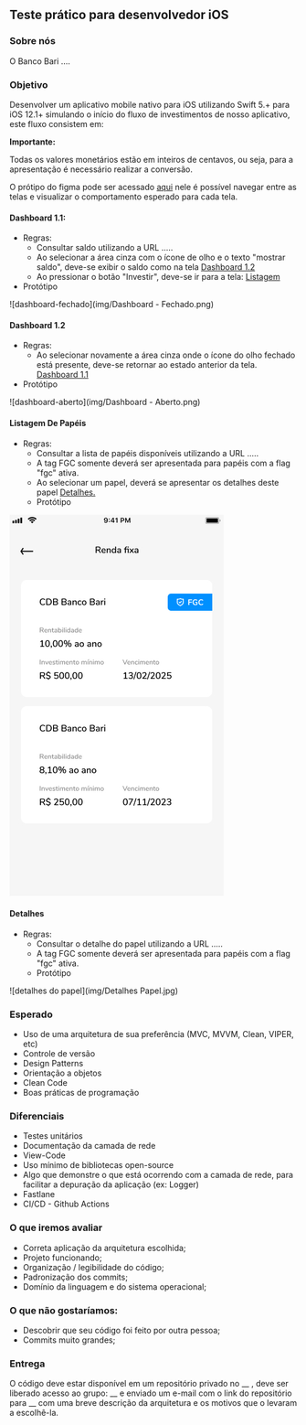 ## Teste prático para desenvolvedor iOS


### Sobre nós

O Banco Bari .…

### Objetivo

Desenvolver um aplicativo mobile nativo para iOS utilizando Swift 5.+ para iOS 12.1+  simulando o início do fluxo de investimentos de nosso aplicativo, este fluxo consistem em:

**Importante:**

Todas os valores monetários estão em inteiros de centavos, ou seja, para a apresentação é necessário realizar a conversão.

O prótipo do figma pode ser acessado [aqui](http://tiny.cc/8i59rz)  nele é possível navegar entre as telas e visualizar o comportamento esperado para cada tela.


#### Dashboard 1.1:
   * Regras:
       * Consultar saldo utilizando a URL ..…
       * Ao selecionar a área cinza com o ícone de olho e o texto "mostrar saldo", deve-se exibir o saldo como na tela [Dashboard 1.2](#dashboard-1.2)
       * Ao pressionar o botão "Investir", deve-se ir para a tela: [Listagem](#listagem-de-papeis)
   * Protótipo

![dashboard-fechado](img/Dashboard - Fechado.png)


#### Dashboard 1.2
   * Regras:
       * Ao selecionar novamente a área cinza onde o ícone do olho fechado está presente, deve-se retornar ao estado anterior da tela.  [Dashboard 1.1](#dashboard-1.1)
   * Protótipo

![dashboard-aberto](img/Dashboard - Aberto.png)


#### Listagem De Papéis

* Regras:
     * Consultar a lista de papéis disponíveis utilizando a URL ..…
     * A tag FGC somente deverá ser apresentada para papéis com a flag "fgc" ativa.
     * Ao selecionar um papel, deverá se apresentar os detalhes deste papel [Detalhes.](#detalhes)
   * Protótipo

![listagem](img/Listagem.jpg)


#### Detalhes

* Regras:
     * Consultar o detalhe do papel utilizando a URL ..…
     * A tag FGC somente deverá ser apresentada para papéis com a flag "fgc" ativa.
   * Protótipo

![detalhes do papel](img/Detalhes Papel.jpg)

### Esperado

* Uso de uma arquitetura de sua preferência (MVC, MVVM, Clean, VIPER, etc)
* Controle de versão
* Design Patterns
* Orientação a objetos
* Clean Code
* Boas práticas de programação

### Diferenciais

* Testes unitários 
* Documentação da camada de rede
* View-Code
* Uso mínimo de bibliotecas open-source
* Algo que demonstre o que está ocorrendo com a camada de rede, para facilitar a depuração da aplicação (ex: Logger)
* Fastlane
* CI/CD - Github Actions

### O que iremos avaliar

* Correta aplicação da arquitetura escolhida;
* Projeto funcionando;
* Organização / legibilidade do código;
* Padronização dos commits;
* Domínio da linguagem e do sistema operacional;


### O que não gostaríamos:
* Descobrir que seu código foi feito por outra pessoa;
* Commits muito grandes;

### Entrega

O código deve estar disponível em um repositório privado no __ , deve ser liberado acesso ao grupo: __ e enviado um e-mail com o link do repositório para __ com uma breve descrição da arquitetura e os motivos que o levaram a escolhê-la.
